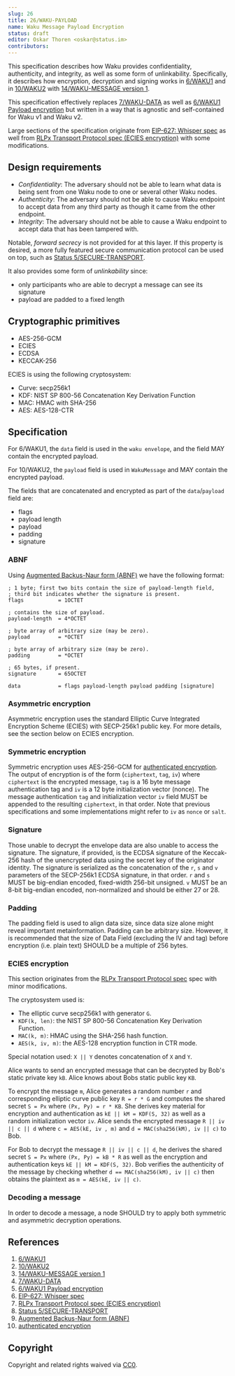 ```yaml
---
slug: 26
title: 26/WAKU-PAYLOAD
name: Waku Message Payload Encryption
status: draft
editor: Oskar Thoren <oskar@status.im>
contributors:
---
```


This specification describes how Waku provides confidentiality, authenticity, and integrity, as well as some form of unlinkability.
Specifically, it describes how encryption, decryption and signing works in [6/WAKU1](/spec/6) and in [10/WAKU2](/spec/10) with [14/WAKU-MESSAGE version 1](/spec/14/#version1).

This specification effectively replaces [7/WAKU-DATA](/spec/7) as well as [6/WAKU1 Payload encryption](/spec/6/#payload-encryption) but written in a way that is agnostic and self-contained for Waku v1 and Waku v2.

Large sections of the specification originate from [EIP-627: Whisper spec](https://eips.ethereum.org/EIPS/eip-627) as well from [RLPx Transport Protocol spec (ECIES encryption)](https://github.com/ethereum/devp2p/blob/master/rlpx.md#ecies-encryption) with some modifications.

## Design requirements

- *Confidentiality*: The adversary should not be able to learn what data is being sent from one Waku node to one or several other Waku nodes.
- *Authenticity*: The adversary should not be able to cause Waku endpoint to accept data from any third party as though it came from the other endpoint.
- *Integrity*: The adversary should not be able to cause a Waku endpoint to accept data that has been tampered with.

Notable, *forward secrecy* is not provided for at this layer.
If this property is desired, a more fully featured secure communication protocol can be used on top, such as [Status 5/SECURE-TRANSPORT](https://specs.status.im/spec/5).

It also provides some form of *unlinkability* since:
- only participants who are able to decrypt a message can see its signature
- payload are padded to a fixed length

## Cryptographic primitives

- AES-256-GCM
- ECIES
- ECDSA
- KECCAK-256

ECIES is using the following cryptosystem:
- Curve: secp256k1
- KDF: NIST SP 800-56 Concatenation Key Derivation Function
- MAC: HMAC with SHA-256
- AES: AES-128-CTR

## Specification

For 6/WAKU1, the `data` field is used in the `waku envelope`, and the field MAY contain the encrypted payload.

For 10/WAKU2, the `payload` field is used in `WakuMessage` and MAY contain the encrypted payload.

The fields that are concatenated and encrypted as part of the `data`/`payload` field are:
 - flags
 - payload length
 - payload
 - padding
 - signature

### ABNF

Using [Augmented Backus-Naur form (ABNF)](https://tools.ietf.org/html/rfc5234) we have the following format:

```abnf
; 1 byte; first two bits contain the size of payload-length field,
; third bit indicates whether the signature is present.
flags           = 1OCTET

; contains the size of payload.
payload-length  = 4*OCTET

; byte array of arbitrary size (may be zero).
payload         = *OCTET

; byte array of arbitrary size (may be zero).
padding         = *OCTET

; 65 bytes, if present.
signature       = 65OCTET

data            = flags payload-length payload padding [signature]
```

### Asymmetric encryption

Asymmetric encryption uses the standard Elliptic Curve Integrated Encryption Scheme (ECIES) with SECP-256k1 public key.
For more details, see the section below on ECIES encryption.

### Symmetric encryption

Symmetric encryption uses AES-256-GCM for [authenticated encryption](https://en.wikipedia.org/wiki/Authenticated_encryption). 
The output of encryption is of the form (`ciphertext`, `tag`, `iv`) where `ciphertext` is the encrypted message, `tag` is a 16 byte message authentication tag and `iv` is a 12 byte initialization vector  (nonce). 
The message authentication `tag` and initialization vector `iv` field MUST be appended to the resulting `ciphertext`, in that order.
Note that previous specifications and some implementations might refer to `iv` as `nonce` or `salt`.

### Signature

Those unable to decrypt the envelope data are also unable to access the signature.
The signature, if provided, is the ECDSA signature of the Keccak-256 hash of the unencrypted data using the secret key of the originator identity.
The signature is serialized as the concatenation of the `r`, `s` and `v` parameters of the SECP-256k1 ECDSA signature, in that order.
`r` and `s` MUST be big-endian encoded, fixed-width 256-bit unsigned.
`v` MUST be an 8-bit big-endian encoded, non-normalized and should be either 27 or 28.

### Padding

The padding field is used to align data size, since data size alone might reveal important metainformation.
Padding can be arbitrary size.
However, it is recommended that the size of Data Field (excluding the IV and tag) before encryption (i.e. plain text) SHOULD be a multiple of 256 bytes.

### ECIES encryption

This section originates from the [RLPx Transport Protocol spec](https://github.com/ethereum/devp2p/blob/master/rlpx.md#ecies-encryption) spec with minor modifications.

The cryptosystem used is:

- The elliptic curve secp256k1 with generator `G`.
- `KDF(k, len)`: the NIST SP 800-56 Concatenation Key Derivation Function.
- `MAC(k, m)`: HMAC using the SHA-256 hash function.
- `AES(k, iv, m)`: the AES-128 encryption function in CTR mode.

Special notation used: `X || Y` denotes concatenation of `X` and `Y`.

Alice wants to send an encrypted message that can be decrypted by Bob's static private key `kB`. Alice knows about Bobs static public key `KB`.

To encrypt the message `m`, Alice generates a random number `r` and corresponding elliptic curve public key `R = r * G` and computes the shared secret `S = Px` where `(Px, Py) = r * KB`.
She derives key material for encryption and authentication as `kE || kM = KDF(S, 32)` as well as a random initialization vector `iv`.
Alice sends the encrypted message `R || iv || c || d` where `c = AES(kE, iv , m)` and `d = MAC(sha256(kM), iv || c)` to Bob.

For Bob to decrypt the message `R || iv || c || d`, he derives the shared secret `S = Px` where `(Px, Py) = kB * R` as well as the encryption and authentication keys `kE || kM = KDF(S, 32)`.
Bob verifies the authenticity of the message by checking whether `d == MAC(sha256(kM), iv || c)` then obtains the plaintext as `m = AES(kE, iv || c)`.

### Decoding a message

In order to decode a message, a node SHOULD try to apply both symmetric and asymmetric decryption operations.

## References

1. [6/WAKU1](/spec/6)
2. [10/WAKU2](/spec/10)
3. [14/WAKU-MESSAGE version 1](/spec/14/#version1)
4. [7/WAKU-DATA](/spec/7)
5. [6/WAKU1 Payload encryption](/spec/6/#payload-encryption)
6. [EIP-627: Whisper spec](https://eips.ethereum.org/EIPS/eip-627)
7. [RLPx Transport Protocol spec (ECIES encryption)](https://github.com/ethereum/devp2p/blob/master/rlpx.md#ecies-encryption)
8. [Status 5/SECURE-TRANSPORT](https://specs.status.im/spec/5)
9. [Augmented Backus-Naur form (ABNF)](https://tools.ietf.org/html/rfc5234)
10. [authenticated encryption](https://en.wikipedia.org/wiki/Authenticated_encryption)

## Copyright

Copyright and related rights waived via [CC0](https://creativecommons.org/publicdomain/zero/1.0/).
